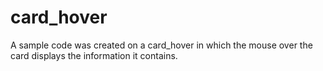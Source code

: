 # card_hover
A sample code was created on a card_hover in which the mouse over the card displays the information it contains. 
